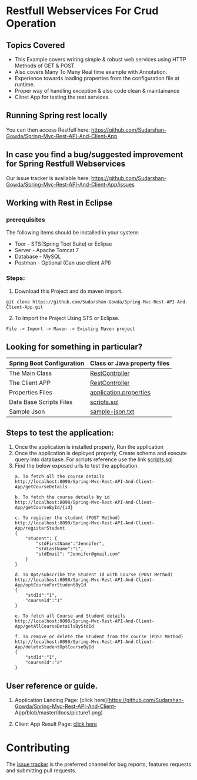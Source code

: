 # Restfull Webservices For Crud Operation

## Topics Covered
* This Example covers wriring simple & robust web services using HTTP Methods of GET & POST.
* Also covers Many To Many Real time example with Annotation.
* Experience towards loading properties from the configuration file at runtime.
* Proper way of handling exception & also code clean & maintainance
* Clinet App for testing the rest services.


## Running Spring rest locally

You can then access Restfull here: https://github.com/Sudarshan-Gowda/Spring-Mvc-Rest-API-And-Client-App


## In case you find a bug/suggested improvement for Spring Restfull Webservices
Our issue tracker is available here: https://github.com/Sudarshan-Gowda/Spring-Mvc-Rest-API-And-Client-App/issues


## Working with Rest in Eclipse

### prerequisites
The following items should be installed in your system:
* Toor - STS(Spring Toot Suite) or Eclipse
* Server - Apache Tomcat 7
* Database - MySQL
* Postman - Optional (Can use client API)

### Steps:

1) Download this Project and do maven import.
```
git clone https://github.com/Sudarshan-Gowda/Spring-Mvc-Rest-API-And-Client-App.git
```
2) To Import the Praject Using STS or Eclipse.
```
File -> Import -> Maven -> Existing Maven project
```


## Looking for something in particular?

|Spring Boot Configuration | Class or Java property files  |
|--------------------------|---|
|The Main Class | [RestController](https://github.com/Sudarshan-Gowda/Spring-Mvc-Rest-API-And-Client-App/blob/master/src/main/java/com/star/sud/controller/RestController.java) |
|The Client APP | [RestController](https://github.com/Sudarshan-Gowda/Spring-Mvc-Rest-API-And-Client-App/blob/master/src/main/java/com/star/sud/client/app/RestClientApp.java) |
|Properties Files | [application.properties](https://github.com/Sudarshan-Gowda/Spring-Mvc-Rest-API-And-Client-App/blob/master/src/main/resources/application.properties) |
|Data Base Scripts Files | [scripts.sql](https://github.com/Sudarshan-Gowda/Spring-Mvc-Rest-API-And-Client-App/blob/master/src/main/resources/scripts.sql) |
|Sample Json | [sample-json.txt](https://github.com/Sudarshan-Gowda/Spring-Mvc-Rest-API-And-Client-App/blob/master/src/main/resources/sample-json.txt) |

## Steps to test the application:

1) Once the application is installed properly, Run the application
2) Once the application is deployed properly, Create schema and execute query into database. 
   For scripts reference use the link [scripts.sql](https://github.com/Sudarshan-Gowda/Spring-Mvc-Rest-API-And-Client-App/blob/master/src/main/resources/scripts.sql)
3) Find the below exposed urls to test the application.
	```	
	a. To fetch all the course details
	http://localhost:8090/Spring-Mvc-Rest-API-And-Client-App/getCourseDetails

	b. To fetch the course details by id
	http://localhost:8090/Spring-Mvc-Rest-API-And-Client-App/getCourseById/{id}

	c. To register the student (POST Method)
	http://localhost:8090/Spring-Mvc-Rest-API-And-Client-App/registerStudent
	{
		"student": {
			"stdFirstName":"Jennifer",
			"stdLastName":"L",
			"stdEmail": "Jennifer@gmail.com"
		}
	}

	d. To Opt/subscribe the Student Id with Course (POST Method)
	http://localhost:8090/Spring-Mvc-Rest-API-And-Client-App/optCourseForStudentById
	{
		"stdId":"1",
		"courseId":"1"
	}

	e. To fetch all Course and Student details
	http://localhost:8090/Spring-Mvc-Rest-API-And-Client-App/getAllCourseDetailsByStdId

	f. To remove or delete the Student from the course (POST Method)
	http://localhost:8090/Spring-Mvc-Rest-API-And-Client-App/deleteStudentOptCourseById
	{
		"stdId":"1",
		"courseId":"2"
	}
	```
   
## User reference or guide.
  1. Application Landing Page: [click here](https://github.com/Sudarshan-Gowda/Spring-Mvc-Rest-API-And-Client-	App/blob/master/docs/picture1.png)
  
 2. Client App Result Page: [click here](https://github.com/Sudarshan-Gowda/Spring-Mvc-Rest-API-And-Client-App/blob/master/docs/picture9.png)

# Contributing

The [issue tracker](https://github.com/Sudarshan-Gowda/Spring-Mvc-Rest-API-And-Client-App/issues) is the preferred channel for bug reports, features requests and submitting pull requests.


